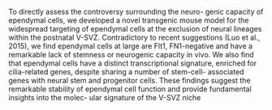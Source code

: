 To directly assess the controversy surrounding the neuro-
genic capacity of ependymal cells, we developed a novel
transgenic mouse model for the widespread targeting of
ependymal cells at the exclusion of neural lineages within
the postnatal V-SVZ. Contradictory to recent suggestions
(Luo et al., 2015), we find ependymal cells at large are Flt1,
FN1-negative and have a remarkable lack of stemness or
neurogenic capacity in vivo. We also find that ependymal
cells have a distinct transcriptional signature, enriched for
cilia-related genes, despite sharing a number of stem-cell-
associated genes with neural stem and progenitor cells.
These findings suggest the remarkable stability of ependymal
cell function and provide fundamental insights into the molec-
ular signature of the V-SVZ niche


